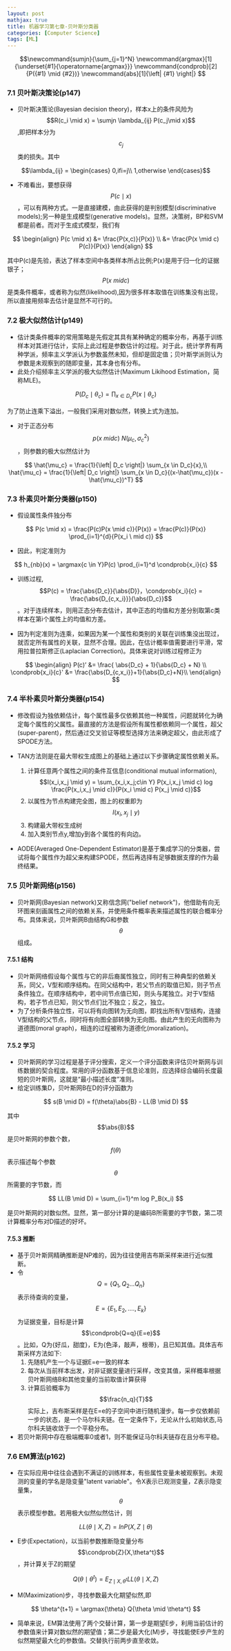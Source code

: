 ```yaml
---
layout: post
mathjax: true
title: 机器学习第七章-贝叶斯分类器
categories: [Computer Science]
tags: [ML]
---
```

$$\newcommand{sumjn}{\sum_{j=1}^N}
\newcommand{argmax}[1]{\underset{#1}{\operatorname{argmax}}}
\newcommand{condprob}[2]{P({#1} \mid {#2})}
\newcommand{abs}[1]{\left| {#1} \right|}
$$
### 7.1 贝叶斯决策论(p147)
* 贝叶斯决策论(Bayesian decision theory)，样本x上的条件风险为$$R(c_i \mid x) = \sumjn \lambda_{ij} P(c_j\mid x)$$,即把样本分为$$c_j$$类的损失。其中

$$\lambda_{ij} = \begin{cases} 0,ifi=j\\ 1,otherwise \end{cases}$$

* 不难看出，要想获得$$P(c \mid x)$$，可以有两种方式。一是直接建模，由此获得的是判别模型(discriminative models);另一种是生成模型(generative models)。显然，决策树，BP和SVM都是前者。而对于生成式模型，我们有

$$
\begin{align}
P(c \mid x) &= \frac{P(x,c)}{P(x)} \\ 
			&= \frac{P(x \mid c) P(c)}{P(x)} 
\end{align}
$$

其中P(c)是先验，表达了样本空间中各类样本所占比例;P(x)是用于归一化的证据银子；$$P(x \ mid c)$$是类条件概率，或者称为似然(likelihood),因为很多样本取值在训练集没有出现，所以直接用频率去估计是显然不可行的。

### 7.2 极大似然估计(p149)
* 估计类条件概率的常用策略是先假定其具有某种确定的概率分布，再基于训练样本对其进行估计，实际上此过程是参数估计的过程。对于此，统计学界有两种学派，频率主义学派认为参数虽然未知，但却是固定值；贝叶斯学派则认为参数是未观察到的随即变量，其本身也有分布。
* 此处介绍频率主义学派的极大似然估计(Maximum Likihood Estimation，简称MLE)。

$$ P(D_c \mid \theta_c) = \prod_{x \in D_c} P(x \mid \theta_c) $$

为了防止连乘下溢出，一般我们采用对数似然，转换上式为连加。

* 对于正态分布$$p(x \ mid c) ~ N(\mu_c, \sigma_c^2)$$，则参数的极大似然估计为

$$ 
\hat{\mu_c} = \frac{1}{\left| D_c \right|} \sum_{x \in D_c}{x},\\
\hat{\mu_c} = \frac{1}{\left| D_c \right|} \sum_{x \in D_c}{(x-\hat{\mu_c})(x - \hat{\mu_c})^T}
$$

### 7.3 朴素贝叶斯分类器(p150)
* 假设属性条件独分布

$$
P(c \mid x) = \frac{P(c)P(x \mid c)}{P(x)} = \frac{P(c)}{P(x)} \prod_{i=1}^{d}{P(x_i \ mid c)}
$$

* 因此，判定准则为

$$
h_{nb}(x) =  \argmax{c \in Y}P(c) \prod_{i=1}^d \condprob{x_i}{c}
$$

* 训练过程,$$P(c) = \frac{\abs{D_c}}{\abs{D}}，\condprob{x_i}{c} = \frac{\abs{D_{c,x_i}}}{\abs{D_c}}$$。对于连续样本，则用正态分布去估计，其中正态的均值和方差分别取第c类样本在第i个属性上的均值和方差。

* 因为判定准则为连乘，如果因为某一个属性和类别的关联在训练集没出现过，就否定所有属性的关联，显然不合理。因此，在估计概率值需要进行平滑，常用拉普拉斯修正(Laplacian Correction)。具体来说对训练过程修正为

$$
\begin{align}
P(c)’ &= \frac{ \abs{D_c} + 1}{\abs{D_c} + N} \\ 
\condprob{x_i}{c}' &=  \frac{\abs{D_{c,x_i}}+1}{\abs{D_c}+N}\\
\end{align} 
$$

### 7.4 半朴素贝叶斯分类器(p154)

* 修改假设为独依赖估计，每个属性最多仅依赖其他一种属性，问题就转化为确定每个属性的父属性。最直接的方法是假设所有属性都依赖同一个属性，超父(super-parent)，然后通过交叉验证等模型选择方法来确定超父，由此形成了SPODE方法。
* TAN方法则是在最大带权生成图上的基础上通过以下步骤确定属性依赖关系。
	1. 计算任意两个属性之间的条件互信息(conditional mutual information),$$I(x_i,x_j \mid y) = \sum_{x_i,x_j;c\in Y} P(x_i,x_j \mid c) log \frac{P(x_i,x_j \mid c)}{P(x_i \mid c) P(x_j \mid c)}$$
	2. 以属性为节点构建完全图，图上的权重即为$$I(x_i,x_j \mid y)$$
	3. 构建最大带权生成树
	4. 加入类别节点y,增加y到各个属性的有向边。

* AODE(Averaged One-Dependent Estimator)是基于集成学习的分类器，尝试将每个属性作为超父来构建SPODE，然后再选择有足够数据支撑的作为最终结果。

### 7.5 贝叶斯网络(p156)
* 贝叶斯网(Bayesian network)又称信念网("belief network")，他借助有向无环图来刻画属性之间的依赖关系，并使用条件概率表来描述属性的联合概率分布。具体来说，贝叶斯网B由结构G和参数$$\theta$$组成。

#### 7.5.1 结构
* 贝叶斯网络假设每个属性与它的非后裔属性独立，同时有三种典型的依赖关系，同父，V型和顺序结构。在同父结构中，若父节点的取值已知，则子节点条件独立。在顺序结构中，若中间节点值已知，则头与尾独立。对于V型结构，若子节点已知，则父节点们比不独立；反之，独立。
* 为了分析条件独立性，可以将有向图转为无向图，即找出所有V型结构，连接V型结构的父节点，同时将有向图全部转换为无向图。由此产生的无向图称为道德图(moral graph)，相连的过程被称为道德化(moralization)。

#### 7.5.2 学习
* 贝叶斯网的学习过程是基于评分搜索，定义一个评分函数来评估贝叶斯网与训练数据的契合程度。常用的评分函数基于信息论准则，应选择综合编码长度最短的贝叶斯网，这就是“最小描述长度”准则。
* 给定训练集D，贝叶斯网B在D的评分函数为

$$
s(B \mid D) = f(\theta)\abs{B} - LL(B \mid D)
$$

其中$$\abs{B}$$是贝叶斯网的参数个数，$$f(\theta)$$表示描述每个参数$$\theta$$所需要的字节数，而

$$
LL(B \mid D) = \sum_{i=1}^m log P_B(x_i)
$$

是贝叶斯网的对数似然。显然，第一部分计算的是编码B所需要的字节数，第二项计算概率分布对D描述的好坏。

#### 7.5.3 推断
* 基于贝叶斯网精确推断是NP难的，因为往往使用吉布斯采样来进行近似推断。
* 令$$Q= \{Q_1,Q_2...Q_n\}$$表示待查询的变量，$$E=\{E_1,E_2,....,E_k\}$$为证据变量，目标是计算$$\condprob{Q=q}{E=e}$$。比如，Q为{好瓜，甜度}，E为{色泽，敲声，根蒂}，且已知其值。具体吉布斯采样方法如下:
	1. 先随机产生一个与证据E=e一致的样本
	2. 每次从当前样本出发，对非证据变量进行采样，改变其值，采样概率根据贝叶斯网络B和其他变量的当前取值计算获得
	3. 计算后验概率为$$\frac{n_q}{T}$$
实际上，吉布斯采样是在E=e的子空间中进行随机漫步。每一步仅依赖前一步的状态，是一个马尔科夫链。在一定条件下，无论从什么初始状态,马尔科夫链收敛于一个平稳分布。
* 若贝叶斯网中存在极端概率0或者1，则不能保证马尔科夫链存在且分布平稳。

### 7.6 EM算法(p162)
* 在实际应用中往往会遇到不满证的训练样本，有些属性变量未被观察到。未观测的变量的学名是隐变量"latent variable"。令X表示已观测变量，Z表示隐变量集，$$\theta$$表示模型参数。若用极大似然似然估计，则

$$
LL(\theta \mid X,Z) = ln P(X,Z\mid \theta)
$$
* E步(Expectation)，以当前参数推断隐变量分布$$\condprob{Z}{X,\theta^t}$$，并计算关于Z的期望

$$
Q(\theta \mid \theta^t) = E_{Z \mid X,\theta^t} LL(\theta \mid X,Z) 
$$

* M(Maximization)步，寻找参数最大化期望似然,即

$$
\theta^{t+1} = \argmax{\theta} Q{\theta \mid \theta^t}
$$

* 简单来说，EM算法使用了两个交替计算，第一步是期望E步，利用当前估计的参数值来计算对数似然的期望值；第二步是最大化(M)步，寻找能使E步产生的似然期望最大化的参数值。交替执行前两步直至收敛。